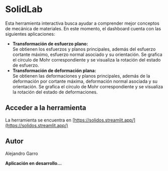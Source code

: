 # SolidLab

Esta herramienta interactiva busca ayudar a comprender mejor conceptos de mecánica de materiales.
En este momento, el dashboard cuenta con las siguientes aplicaciones:
- **Transformación de esfuerzo plano:**  
Se obtienen los esfuerzos y planos principales, además del esfuerzo cortante máximo, esfuerzo normal asociado y su orientación. Se grafica el círculo de Mohr correspondiente y se visualiza la rotación del estado de esfuerzo.
- **Transformación de deformación plana:**  
Se obtienen las deformaciones y planos principales, además de la deformación por cortante máxima, deformación normal asociada y su orientación. Se grafica el círculo de Mohr correspondiente y se visualiza la rotación del estado de deformaciones.

## Acceder a la herramienta
La herramienta se encuentra en [https://solidos.streamlit.app/](https://solidos.streamlit.app/)

## Autor
Alejandro Garro

**Aplicación en desarrollo...**